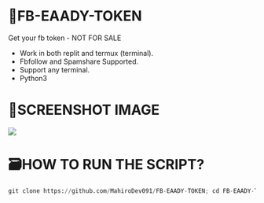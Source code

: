# 🎫FB-EAADY-TOKEN
Get your fb token - NOT FOR SALE

- Work in both replit and termux (terminal).
- Fbfollow and Spamshare Supported.
- Support any terminal.
- Python3

# 📎SCREENSHOT IMAGE
<image src="IMG_20231110_182212.JPG">

# 🗃HOW TO RUN THE SCRIPT?
```python
git clone https://github.com/MahiroDev091/FB-EAADY-TOKEN; cd FB-EAADY-TOKEN; pip3 install pycryptodome; pip3 install requests; python3 tok.py
```

